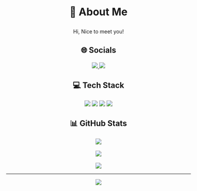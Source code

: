 # <p align="center">💫 About Me</p>
<p align="center">Hi, Nice to meet you!</p>

## <p align="center">🌐 Socials</p>
<p align="center">
   <a href="https://instagram.com/frdnryann_">
      <img src="https://img.shields.io/badge/Instagram-%23E4405F.svg?logo=Instagram&logoColor=white"/>
   </a>
   <a href="mailto:frdnryann@gmail.com">
      <img src="https://img.shields.io/badge/Email-D14836?logo=gmail&logoColor=white"/>
   </a>
</p>

## <p align="center">💻 Tech Stack</p>
<p align="center">
   <img src="https://img.shields.io/badge/javascript-%23323330.svg?style=for-the-badge&logo=javascript&logoColor=%23F7DF1E"/>
   <img src="https://img.shields.io/badge/php-%23777BB4.svg?style=for-the-badge&logo=php&logoColor=white"/>
   <img src="https://img.shields.io/badge/CodeIgniter-%23EF4223.svg?style=for-the-badge&logo=codeIgniter&logoColor=white"/>
   <img src="https://img.shields.io/badge/bootstrap-%238511FA.svg?style=for-the-badge&logo=bootstrap&logoColor=white"/>
</p>

## <p align="center">📊 GitHub Stats</p>
<p align="center">
   <img src="https://github-readme-stats.vercel.app/api?username=nothazel24&theme=dark&hide_border=true&include_all_commits=false&count_private=false"/>
   <br/><br/>
   <img src="https://nirzak-streak-stats.vercel.app/?user=nothazel24&theme=dark&hide_border=true"/>
   <br/><br/>
   <img src="https://github-readme-stats.vercel.app/api/top-langs/?username=nothazel24&theme=dark&hide_border=true&include_all_commits=false&count_private=false&layout=compact"/>
</p>

---

<p align="center">
   <a href="https://visitcount.itsvg.in">
      <img src="https://komarev.com/ghpvc/?username=nothazel24&color=blue"/>
   </a>
</p>
